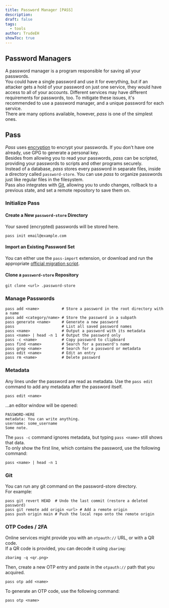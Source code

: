 ```yaml
---
title: Password Manager [PASS]
description: 
draft: false
tags:
  - tools
author: TrudeEH
showToc: true
---
```


## Password Managers

A password manager is a program responsible for saving all your passwords.  
You could have a single password and use it for everything, but if an attacker gets a hold of your password on just one service, they would have access to all of your accounts. Different services may have different requirements for passwords, too. To mitigate these issues, it's recommended to use a password manager, and a unique password for each service.  
There are many options available, however, *pass* is one of the simplest ones.

## Pass

*Pass* uses [encryption](encryption.md) to encrypt your passwords. If you don't have one already, use GPG to generate a personal key.  
Besides from allowing you to read your passwords, *pass* can be scripted, providing your passwords to scripts and other programs securely.  
Instead of a database, *pass* stores every password in separate files, inside a directory called `password-store`. You can use *pass* to organize passwords just like regular files in the filesystem.  
Pass also integrates with [Git](git.md), allowing you to undo changes, rollback to a previous state, and set a remote repository to save them on.

### Initialize Pass

#### Create a New `password-store` Directory

Your saved (encrypted) passwords will be stored here.

```Shell
pass init email@example.com
```

#### Import an Existing Password Set

You can either use the `pass-import` extension, or download and run the appropriate [official migration script](https://git.zx2c4.com/password-store/tree/contrib/importers/).

#### Clone a `password-store` Repository

```Shell
git clone <url> .password-store
```

### Manage Passwords

```Shell
pass add <name>          # Store a password in the root directory with a name
pass add <category/name> # Store the password in a subpath
pass generate <name>     # Generate a new password
pass                     # List all saved password names
pass <name>              # Output a password with its metadata
pass <name> | head -n 1  # Output the password only
pass -c <name>           # Copy password to clipboard
pass find <name>         # Search for a password's name
pass grep <name>         # Search for a password or metadata
pass edit <name>         # Edit an entry
pass rm <name>           # Delete password
```

### Metadata

Any lines under the password are read as metadata. Use the `pass edit` command to add any metadata after the password itself.

```Shell
pass edit <name>
```

…an editor window will be opened:

```Shell
PASSWORD-HERE
metadata: You can write anything.
username: some_username
Some note.
```

The `pass -c` command ignores metadata, but typing `pass <name>` still shows that data.  
To only show the first line, which contains the password, use the following command:

```Shell
pass <name> | head -n 1
```

### Git

You can run any git command on the password-store directory.  
For example:

```Shell
pass git revert HEAD  # Undo the last commit (restore a deleted password)
pass git remote add origin <url> # Add a remote origin
pass push origin main # Push the local repo onto the remote origin
```

### OTP Codes / 2FA

Online services might provide you with an `otpauth://` URL, or with a QR code.  
If a QR code is provided, you can decode it using `zbarimg`:

```Shell
zbarimg -q <qr.png>
```

Then, create a new OTP entry and paste in the `otpauth://` path that you acquired.

```Shell
pass otp add <name>
```

To generate an OTP code, use the following command:

```Shell
pass otp <name>
```
